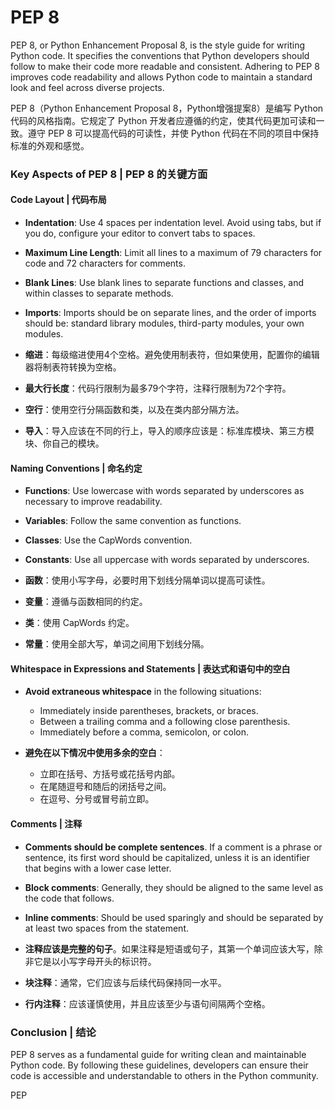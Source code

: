 # PEP 8
PEP 8, or Python Enhancement Proposal 8, is the style guide for writing Python code. It specifies the conventions that Python developers should follow to make their code more readable and consistent. Adhering to PEP 8 improves code readability and allows Python code to maintain a standard look and feel across diverse projects.

PEP 8（Python Enhancement Proposal 8，Python增强提案8）是编写 Python 代码的风格指南。它规定了 Python 开发者应遵循的约定，使其代码更加可读和一致。遵守 PEP 8 可以提高代码的可读性，并使 Python 代码在不同的项目中保持标准的外观和感觉。

### Key Aspects of PEP 8 | PEP 8 的关键方面

#### Code Layout | 代码布局

- **Indentation**: Use 4 spaces per indentation level. Avoid using tabs, but if you do, configure your editor to convert tabs to spaces.
- **Maximum Line Length**: Limit all lines to a maximum of 79 characters for code and 72 characters for comments.
- **Blank Lines**: Use blank lines to separate functions and classes, and within classes to separate methods.
- **Imports**: Imports should be on separate lines, and the order of imports should be: standard library modules, third-party modules, your own modules.

- **缩进**：每级缩进使用4个空格。避免使用制表符，但如果使用，配置你的编辑器将制表符转换为空格。
- **最大行长度**：代码行限制为最多79个字符，注释行限制为72个字符。
- **空行**：使用空行分隔函数和类，以及在类内部分隔方法。
- **导入**：导入应该在不同的行上，导入的顺序应该是：标准库模块、第三方模块、你自己的模块。

#### Naming Conventions | 命名约定

- **Functions**: Use lowercase with words separated by underscores as necessary to improve readability.
- **Variables**: Follow the same convention as functions.
- **Classes**: Use the CapWords convention.
- **Constants**: Use all uppercase with words separated by underscores.

- **函数**：使用小写字母，必要时用下划线分隔单词以提高可读性。
- **变量**：遵循与函数相同的约定。
- **类**：使用 CapWords 约定。
- **常量**：使用全部大写，单词之间用下划线分隔。

#### Whitespace in Expressions and Statements | 表达式和语句中的空白

- **Avoid extraneous whitespace** in the following situations:
  - Immediately inside parentheses, brackets, or braces.
  - Between a trailing comma and a following close parenthesis.
  - Immediately before a comma, semicolon, or colon.

- **避免在以下情况中使用多余的空白**：
  - 立即在括号、方括号或花括号内部。
  - 在尾随逗号和随后的闭括号之间。
  - 在逗号、分号或冒号前立即。

#### Comments | 注释

- **Comments should be complete sentences**. If a comment is a phrase or sentence, its first word should be capitalized, unless it is an identifier that begins with a lower case letter.
- **Block comments**: Generally, they should be aligned to the same level as the code that follows.
- **Inline comments**: Should be used sparingly and should be separated by at least two spaces from the statement.

- **注释应该是完整的句子**。如果注释是短语或句子，其第一个单词应该大写，除非它是以小写字母开头的标识符。
- **块注释**：通常，它们应该与后续代码保持同一水平。
- **行内注释**：应该谨慎使用，并且应该至少与语句间隔两个空格。

### Conclusion | 结论

PEP 8 serves as a fundamental guide for writing clean and maintainable Python code. By following these guidelines, developers can ensure their code is accessible and understandable to others in the Python community.

PEP

 
